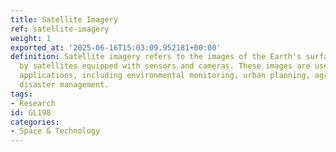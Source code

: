 ```yaml
---
title: Satellite Imagery
ref: satellite-imagery
weight: 1
exported_at: '2025-06-16T15:03:09.952181+00:00'
definition: Satellite imagery refers to the images of the Earth's surface captured
  by satellites equipped with sensors and cameras. These images are used for various
  applications, including environmental monitoring, urban planning, agriculture, and
  disaster management.
tags:
- Research
id: GL198
categories:
- Space & Technology
---
```


